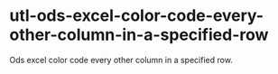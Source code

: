 # utl-ods-excel-color-code-every-other-column-in-a-specified-row
Ods excel color code every other column in a specified row.
